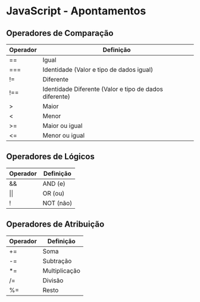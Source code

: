 # JavaScript - Apontamentos
## Operadores de Comparação
| Operador | Definição |
| ------ | ------ |
| == | Igual |
| === | Identidade (Valor e tipo de dados igual) |
| != | Diferente |
| !== | Identidade Diferente (Valor e tipo de dados diferente) |
| > | Maior |
| < | Menor |
| >= | Maior ou igual |
| <= | Menor ou igual |

## Operadores de Lógicos
| Operador | Definição |
| ------ | ------ |
| && | AND (e) |
| \|\| | OR (ou) |
| ! | NOT (não) |

## Operadores de Atribuição
| Operador | Definição |
| ------ | ------ |
| += | Soma |
| -= | Subtração |
| *= | Multiplicação |
| /= | Divisão |
| %= | Resto |

